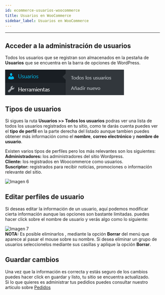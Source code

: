 ```yaml
---
id: ecommerce-usuarios-woocommerce
title: Usuarios en WooCommerce
sidebar_label: Usuarios en WooCommerce
---
```

***
## Acceder a la administración de usuarios
Todos los usuarios que se registran son almacenados en la pestaña de **Usuarios** que se encuentra en la barra de opciones de WordPress.  

![usuariosMenu](/static/img/usuariosWoocommerce/usuariosMenu.png)

## Tipos de usuarios

Si sigues la ruta **Usuarios >> Todos los usuarios** podras ver una lista de todos los usuarios registrados en tu sitio, como te darás cuenta puedes ver el **tipo de perfil** en la parte derecha del listado aunque tambien puedes obtener más información como el **nombre**, **correo electrónico** y **nombre de usuario**.   

Existen varios tipos de perfiles pero los más relevantes son los siguientes:  
**Administradores:** los administradores del sitio Wordpress.  
**Cliente:** los registrados en Woocommerce como usuarios.  
**Suscriptor:** registrados para recibir noticias, promociones o información relevante del sitio.   

![Imagen 6](https://github.com/Conektica/cnk-external-doku/blob/master/static/img/PedidosUsuarios/Imagen6.png?raw=true)

## Editar perfiles de usuario

Si deseas editar la información de un usuario, aquí podemos modificar cierta información aunque las opciones son bastante limitadas.  puedes hacer click sobre el nombre de usuario y verás algo como lo siguiente:

![Imagen 7](https://github.com/Conektica/cnk-external-doku/blob/master/static/img/PedidosUsuarios/Imagen7.png?raw=true)  
 **NOTA:** Es posible eliminarlos , mediante la opción **Borrar** del menú que aparece al pasar el mouse sobre su nombre. Si desea eliminar un grupo de usuarios seleccionelos mediante sus casillas y aplique la opción **Borrar**. 

## Guardar cambios
 Una vez que la información es correcta y estás seguro de los cambios puedes hacer click en guardar y listo, tu sitio se encuentra actualizado.  
 Si lo que quieres es administrar tus pedidios puedes consultar nuestro articulo sobre [Pedidos](/docs/ecommerce-pedidos-woocommerce)




